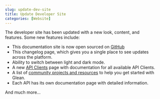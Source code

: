 ```yaml
---
slug: update-dev-site
title: Update Developer Site
categories: [Website]
---
```


The developer site has been updated with a new look, content, and features. Some new features include:

- This documentation site is now open sourced on [GitHub](https://github.com/gleanwork/glean-developer-site)
- This changelog page, which gives you a single place to see updates across the platform.
- Ability to switch between light and dark mode.
- A new [API Clients](../libraries/api-clients) page with documentation for all available API Clients.
- A list of [community projects and resources](https://community.glean.com/) to help you get started with Glean.
- Each API has its own documentation page with detailed information.

And much more...
